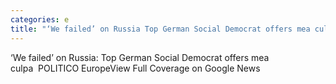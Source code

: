 ```yaml
---
categories: e
title: "‘We failed’ on Russia Top German Social Democrat offers mea culpa  POLITICO Europe"
---
```

‘We failed’ on Russia: Top German Social Democrat offers mea culpa&nbsp;&nbsp;POLITICO EuropeView Full Coverage on Google News
